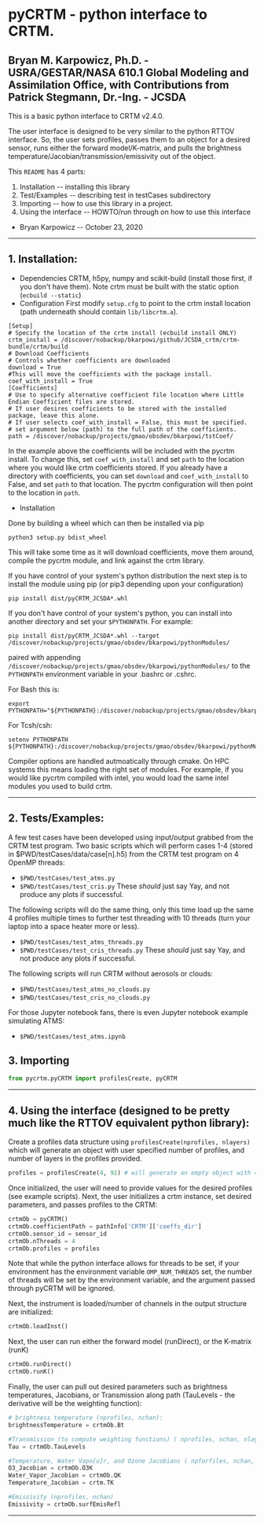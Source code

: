 # pyCRTM - python interface to CRTM.

## Bryan M. Karpowicz, Ph.D. - USRA/GESTAR/NASA 610.1 Global Modeling and Assimilation Office, with Contributions from Patrick Stegmann, Dr.-Ing. - JCSDA

This is a basic python interface to CRTM v2.4.0. 

The user interface is designed to be very similar to the python RTTOV interface. So, the user sets profiles, passes them to an object for a desired sensor, runs either the forward model/K-matrix, and pulls the brightness temperature/Jacobian/transmission/emissivity out of the object.  


This `README` has 4 parts:

1. Installation -- installing this library
2. Test/Examples -- describing test in testCases subdirectory
3. Importing -- how to use this library in a project.
4. Using the interface -- HOWTO/run through on how to use this interface

- Bryan Karpowicz -- October 23, 2020
---------------------------------------------------------------------------------------- 

## 1. Installation:
- Dependencies CRTM, h5py, numpy and scikit-build (install those first, if you don't have them). Note crtm must be built with the static option (`ecbuild --static`) 
- Configuration
First modify `setup.cfg` to point to the crtm install location (path underneath should contain `lib/libcrtm.a`). 
```
[Setup]
# Specify the location of the crtm install (ecbuild install ONLY)
crtm_install = /discover/nobackup/bkarpowi/github/JCSDA_crtm/crtm-bundle/crtm/build
# Download Coefficients
# Controls whether coefficients are downloaded
download = True
#This will move the coefficients with the package install.
coef_with_install = True
[Coefficients]
# Use to specify alternative coefficient file location where Little Endian Coefficient files are stored.
# If user desires coefficients to be stored with the installed package, leave this alone.
# If user selects coef_with_install = False, this must be specified.
# set argument below (path) to the full path of the coefficients.
path = /discover/nobackup/projects/gmao/obsdev/bkarpowi/tstCoef/
```
In the example above the coefficients will be included with the pycrtm install. To change this, set `coef_with_install` and set `path` to the location where you would like crtm coefficients stored. If you already have a directory with coefficients, you can set `download` and `coef_with_install` to False, and set `path` to that location. The pycrtm configuration will then point to the location in `path`.  

- Installation 

Done by building a wheel which can then be installed via pip 
```
python3 setup.py bdist_wheel
```
This will take some time as it will download coefficients, move them around, compile the pycrtm module, and link against the crtm library.

If you have control of your system's python distribution the next step is to install the module using pip (or pip3 depending upon your configuration)
```
pip install dist/pyCRTM_JCSDA*.whl
``` 
If you don't have control of your system's python, you can install into another directory and set your `$PYTHONPATH`. For example:
```
pip install dist/pyCRTM_JCSDA*.whl --target /discover/nobackup/projects/gmao/obsdev/bkarpowi/pythonModules/
```
paired with appending `/discover/nobackup/projects/gmao/obsdev/bkarpowi/pythonModules/` to the `PYTHONPATH` environment variable in your .bashrc or .cshrc.

For Bash this is:
```
export PYTHONPATH="${PYTHONPATH}:/discover/nobackup/projects/gmao/obsdev/bkarpowi/pythonModules/"
```
For Tcsh/csh:
```
setenv PYTHONPATH ${PYTHONPATH}:/discover/nobackup/projects/gmao/obsdev/bkarpowi/pythonModules
```

Compiler options are handled autmoatically through cmake. On HPC systems this means loading the right set of modules. For example, if you would like pycrtm compiled with intel, you would load the same intel modules you used to build crtm. 

---------------------------------------------------------------------------------------- 

## 2. Tests/Examples:

A few test cases have been developed using input/output grabbed from the CRTM test program.
Two basic scripts which will perform cases 1-4 (stored in $PWD/testCases/data/case[n].h5) from the CRTM test program on 4 OpenMP threads: 
* `$PWD/testCases/test_atms.py`
* `$PWD/testCases/test_cris.py`
These *should* just say Yay, and not produce any plots if successful. 

The following scripts will do the same thing, only this time load up the same 4 profiles multiple times to further test threading with 10 threads (turn your laptop into a space heater more or less).
* `$PWD/testCases/test_atms_threads.py`
* `$PWD/testCases/test_cris_threads.py`
These *should* just say Yay, and not produce any plots if successful. 


The following scripts will run CRTM without aerosols or clouds:
* `$PWD/testCases/test_atms_no_clouds.py`
* `$PWD/testCases/test_cris_no_clouds.py`

For those Jupyter notebook fans, there is even Jupyter notebook example simulating ATMS:
* `$PWD/testCases/test_atms.ipynb`

## 3. Importing 

```Python
from pycrtm.pyCRTM import profilesCreate, pyCRTM
```
---------------------------------------------------------------------------------------- 

## 4. Using the interface (designed to be pretty much like the RTTOV equivalent python library):

Create a profiles data structure using `profilesCreate(nprofiles, nlayers)` which will generate an object with user specified number of profiles, and number of layers in the profiles provided.
```Python
profiles = profilesCreate(4, 92) # will generate an empty object with 4 profiles each with 92 layers. 
```
Once initialized, the user will need to provide values for the desired profiles (see example scripts). Next, the user initializes a crtm instance, set desired parameters, and passes profiles to the CRTM:

```Python
crtmOb = pyCRTM()
crtmOb.coefficientPath = pathInfo['CRTM']['coeffs_dir']
crtmOb.sensor_id = sensor_id
crtmOb.nThreads = 4
crtmOb.profiles = profiles
```
Note that while the python interface allows for threads to be set, if your environment has the environment variable `OMP_NUM_THREADS` set, the number of threads will be set by the environment variable, and the argument passed through pyCRTM will be ignored.

Next, the instrument is loaded/number of channels in the output structure are initialized:

```Python
crtmOb.loadInst()
```

Next, the user can run either the forward model (runDirect), or the K-matrix (runK) 
```Python
crtmOb.runDirect()
crtmOb.runK()
```
Finally, the user can pull out desired parameters such as brightness temperatures, Jacobians, or Transmission along path (TauLevels - the derivative will be the weighting function):
```Python
# brightness temperature (nprofiles, nchan):
brightnessTemperature = crtmOb.Bt 

#Transmission (to compute weighting functions) ( nprofiles, nchan, nlayers)
Tau = crtmOb.TauLevels 

#Temperature, Water Vapo[u]r, and Ozone Jacobians ( npforfiles, nchan, nlayers)
O3_Jacobian = crtmOb.O3K
Water_Vapor_Jacobian = crtmOb.QK
Temperature_Jacobian = crtm.TK

#Emissivity (nprofiles, nchan)
Emissivity = crtmOb.surfEmisRefl
```
---------------------------------------------------------------------------------------- 

